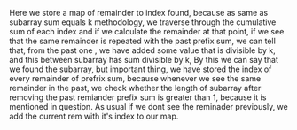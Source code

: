 Here we store a map of remainder to index found, because as same as subarray sum equals k methodology, we traverse through the cumulative sum of each index and if we calculate the remainder at that point, if we see that the same remainder is repeated with the past prefix sum, we can tell that, from the past one , we have added some value that is divisible by k, and this between subarray has sum divisible by k, By this we can say that we found the subarray, but important thing, we have stored the index of every remainder of prefrix sum, because whenever we see the same remainder in the past, we check whether the length of subarray after removing the past remiander prefix sum is greater than 1, because it is mentioned in question. As usual if we dont see the reminader previously, we add the current rem with it's index to our map.